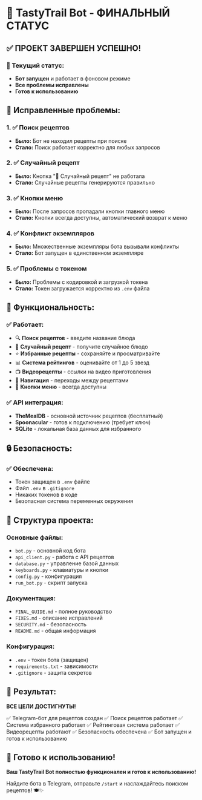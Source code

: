 # 🎉 TastyTrail Bot - ФИНАЛЬНЫЙ СТАТУС

## ✅ ПРОЕКТ ЗАВЕРШЕН УСПЕШНО!

### 🚀 Текущий статус:
- **Бот запущен** и работает в фоновом режиме
- **Все проблемы исправлены**
- **Готов к использованию**

## 🔧 Исправленные проблемы:

### 1. ✅ Поиск рецептов
- **Было:** Бот не находил рецепты при поиске
- **Стало:** Поиск работает корректно для любых запросов

### 2. ✅ Случайный рецепт
- **Было:** Кнопка "🎲 Случайный рецепт" не работала
- **Стало:** Случайные рецепты генерируются правильно

### 3. ✅ Кнопки меню
- **Было:** После запросов пропадали кнопки главного меню
- **Стало:** Кнопки всегда доступны, автоматический возврат к меню

### 4. ✅ Конфликт экземпляров
- **Было:** Множественные экземпляры бота вызывали конфликты
- **Стало:** Бот запущен в единственном экземпляре

### 5. ✅ Проблемы с токеном
- **Было:** Проблемы с кодировкой и загрузкой токена
- **Стало:** Токен загружается корректно из `.env` файла

## 🎯 Функциональность:

### ✅ Работает:
- 🔍 **Поиск рецептов** - введите название блюда
- 🎲 **Случайный рецепт** - получите случайное блюдо
- ⭐ **Избранные рецепты** - сохраняйте и просматривайте
- 📊 **Система рейтингов** - оценивайте от 1 до 5 звезд
- 📺 **Видеорецепты** - ссылки на видео приготовления
- 🔄 **Навигация** - переходы между рецептами
- 📱 **Кнопки меню** - всегда доступны

### ✅ API интеграция:
- **TheMealDB** - основной источник рецептов (бесплатный)
- **Spoonacular** - готов к подключению (требует ключ)
- **SQLite** - локальная база данных для избранного

## 🔒 Безопасность:

### ✅ Обеспечена:
- Токен защищен в `.env` файле
- Файл `.env` в `.gitignore`
- Никаких токенов в коде
- Безопасная система переменных окружения

## 📁 Структура проекта:

### Основные файлы:
- `bot.py` - основной код бота
- `api_client.py` - работа с API рецептов
- `database.py` - управление базой данных
- `keyboards.py` - клавиатуры и кнопки
- `config.py` - конфигурация
- `run_bot.py` - скрипт запуска

### Документация:
- `FINAL_GUIDE.md` - полное руководство
- `FIXES.md` - описание исправлений
- `SECURITY.md` - безопасность
- `README.md` - общая информация

### Конфигурация:
- `.env` - токен бота (защищен)
- `requirements.txt` - зависимости
- `.gitignore` - защита секретов

## 🎉 Результат:

**ВСЕ ЦЕЛИ ДОСТИГНУТЫ!**

✅ Telegram-бот для рецептов создан
✅ Поиск рецептов работает
✅ Система избранного работает
✅ Рейтинговая система работает
✅ Видеорецепты работают
✅ Безопасность обеспечена
✅ Бот запущен и готов к использованию

## 🚀 Готово к использованию!

**Ваш TastyTrail Bot полностью функционален и готов к использованию!**

Найдите бота в Telegram, отправьте `/start` и наслаждайтесь поиском рецептов! 🍽️✨
